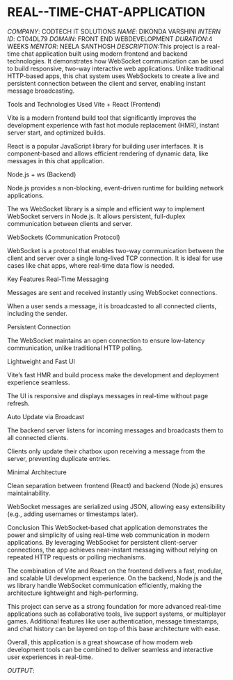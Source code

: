 # REAL--TIME-CHAT-APPLICATION
*COMPANY*: CODTECH IT SOLUTIONS
*NAME*: DIKONDA VARSHINI
*INTERN ID*: CT04DL79
*DOMAIN*: FRONT END WEBDEVELOPMENT
*DURATION*:4 WEEKS
*MENTOR*: NEELA SANTHOSH
*DESCRIPTION*:This project is a real-time chat application built using modern frontend and backend technologies. It demonstrates how WebSocket communication can be used to build responsive, two-way interactive web applications. Unlike traditional HTTP-based apps, this chat system uses WebSockets to create a live and persistent connection between the client and server, enabling instant message broadcasting.

Tools and Technologies Used
Vite + React (Frontend)

Vite is a modern frontend build tool that significantly improves the development experience with fast hot module replacement (HMR), instant server start, and optimized builds.

React is a popular JavaScript library for building user interfaces. It is component-based and allows efficient rendering of dynamic data, like messages in this chat application.

Node.js + ws (Backend)

Node.js provides a non-blocking, event-driven runtime for building network applications.

The ws WebSocket library is a simple and efficient way to implement WebSocket servers in Node.js. It allows persistent, full-duplex communication between clients and server.

WebSockets (Communication Protocol)

WebSocket is a protocol that enables two-way communication between the client and server over a single long-lived TCP connection. It is ideal for use cases like chat apps, where real-time data flow is needed.

Key Features
Real-Time Messaging

Messages are sent and received instantly using WebSocket connections.

When a user sends a message, it is broadcasted to all connected clients, including the sender.

Persistent Connection

The WebSocket maintains an open connection to ensure low-latency communication, unlike traditional HTTP polling.

Lightweight and Fast UI

Vite’s fast HMR and build process make the development and deployment experience seamless.

The UI is responsive and displays messages in real-time without page refresh.

Auto Update via Broadcast

The backend server listens for incoming messages and broadcasts them to all connected clients.

Clients only update their chatbox upon receiving a message from the server, preventing duplicate entries.

Minimal Architecture

Clean separation between frontend (React) and backend (Node.js) ensures maintainability.

WebSocket messages are serialized using JSON, allowing easy extensibility (e.g., adding usernames or timestamps later).

Conclusion
This WebSocket-based chat application demonstrates the power and simplicity of using real-time web communication in modern applications. By leveraging WebSocket for persistent client-server connections, the app achieves near-instant messaging without relying on repeated HTTP requests or polling mechanisms.

The combination of Vite and React on the frontend delivers a fast, modular, and scalable UI development experience. On the backend, Node.js and the ws library handle WebSocket communication efficiently, making the architecture lightweight and high-performing.

This project can serve as a strong foundation for more advanced real-time applications such as collaborative tools, live support systems, or multiplayer games. Additional features like user authentication, message timestamps, and chat history can be layered on top of this base architecture with ease.

Overall, this application is a great showcase of how modern web development tools can be combined to deliver seamless and interactive user experiences in real-time.

*OUTPUT*:
